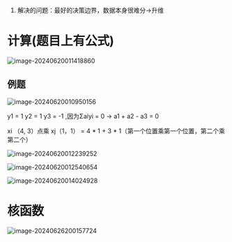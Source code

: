 1. 解决的问题：最好的决策边界，数据本身很难分->升维



# 计算(题目上有公式)

![image-20240620011418860](https://typora-dusong.oss-cn-chengdu.aliyuncs.com/image-20240620011418860.png)

## 例题

![image-20240620010950156](https://typora-dusong.oss-cn-chengdu.aliyuncs.com/image-20240620010950156.png)

y1 = 1  y2 = 1 y3 = -1  ,因为Σaiyi = 0  -> a1 + a2 - a3 = 0

xi （4, 3）点乘 xj（1，1）  = 4 * 1 + 3 * 1（第一个位置乘第一个位置，第二个乘第二个）

![image-20240620012239252](https://typora-dusong.oss-cn-chengdu.aliyuncs.com/image-20240620012239252.png)

![image-20240620012540654](https://typora-dusong.oss-cn-chengdu.aliyuncs.com/image-20240620012540654.png)

![image-20240620014024928](https://typora-dusong.oss-cn-chengdu.aliyuncs.com/image-20240620014024928.png)



# 核函数

![image-20240626200157724](https://typora-dusong.oss-cn-chengdu.aliyuncs.com/image-20240626200157724.png)
